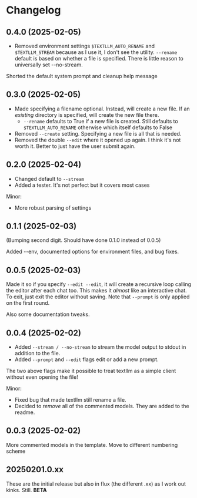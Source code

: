 # Changelog

## 0.4.0 (2025-02-05)

- Removed environment settings `$TEXTLLM_AUTO_RENAME` and `$TEXTLLM_STREAM` because as I use it, I don't see the utility. `--rename` default is based on whether a file is specified. There is little reason to universally set --no-stream.

Shorted the default system prompt and cleanup help message

## 0.3.0 (2025-02-05)

- Made specifying a filename optional. Instead, will create a new file. If an *existing* directory is specified, will create the new file there.
    - `--rename` defaults to True if a new file is created. Still defaults to `$TEXTLLM_AUTO_RENAME` otherwise which itself defaults to False
- Removed `--create` setting. Specifying a new file is all that is needed.
- Removed the double `--edit` where it opened up again. I think it's not worth it. Better to just have the user submit again.

## 0.2.0 (2025-02-04)

- Changed default to `--stream`
- Added a tester. It's not perfect but it covers most cases

Minor:

- More robust parsing of settings

## 0.1.1 (2025-02-03)

(Bumping second digit. Should have done 0.1.0 instead of 0.0.5)

Added --env, documented options for environment files, and bug fixes.

## 0.0.5 (2025-02-03)

Made it so if you specify `--edit --edit`, it will create a recursive loop calling the editor after each chat too. This makes it *almost* like an interactive chat. To exit, just exit the editor without saving. Note that `--prompt` is only applied on the first round.

Also some documentation tweaks.

## 0.0.4 (2025-02-02)

- Added `--stream / --no-stream` to stream the model output to stdout in addition to the file.
- Added `--prompt` and `--edit` flags edit or add a new prompt.

The two above flags make it possible to treat textllm as a simple client without even opening the file!

Minor:

- Fixed bug that made textllm still rename a file.
- Decided to *remove* all of the commented models. They are added to the readme.

## 0.0.3 (2025-02-02)

More commented models in the template. Move to different numbering scheme

## 20250201.0.xx

These are the initial release but also in flux (the different .xx) as I work out kinks. Still. **BETA**
